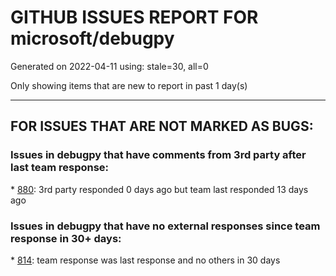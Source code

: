 
# GITHUB ISSUES REPORT FOR microsoft/debugpy


Generated on 2022-04-11 using: stale=30, all=0


Only showing items that are new to report in past 1 day(s)


---

## FOR ISSUES THAT ARE NOT MARKED AS BUGS:


### Issues in debugpy that have comments from 3rd party after last team response:


\* [880](https://github.com/microsoft/debugpy/issues/880 "1.6.0: pytest is failing in random units"): 3rd party responded 0 days ago but team last responded 13 days ago

### Issues in debugpy that have no external responses since team response in 30+ days:


\* [814](https://github.com/microsoft/debugpy/issues/814 "Provide a way to notify users of where a RecursionError happens"): team response was last response and no others in 30 days
